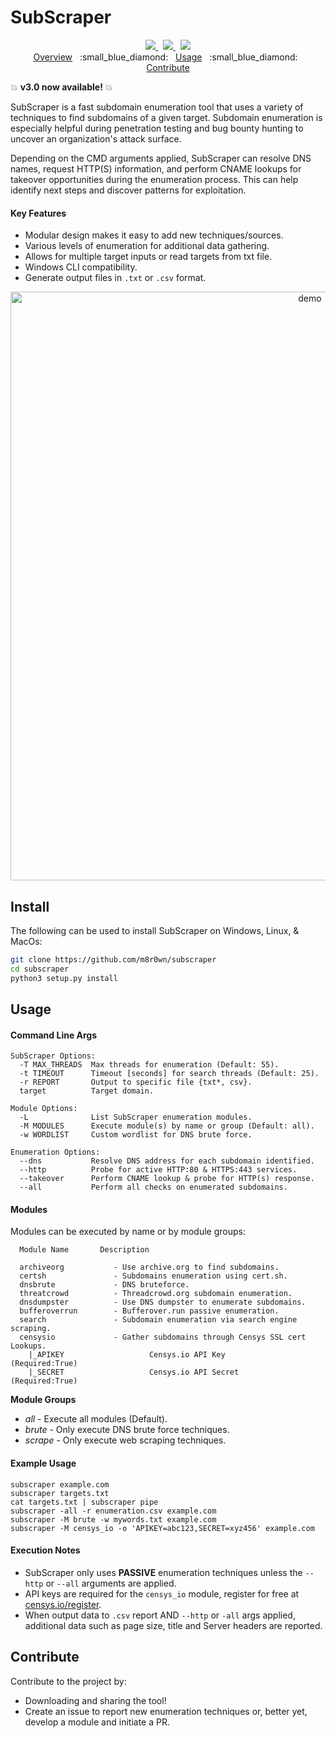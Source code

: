 # SubScraper

<p align="center">
  <a href="https://github.com/m8r0wn/subscraper/tree/master/subscraper/modules">
    <img src="https://img.shields.io/badge/Call%20for%20Modules-OPEN-green?style=plastic"/>
  </a>&nbsp;
  <a href="https://www.twitter.com/m8r0wn">
      <img src="https://img.shields.io/badge/Twitter-@m8r0wn-blue?style=plastic&logo=twitter"/>
  </a>&nbsp;
  <a href="https://github.com/sponsors/m8r0wn">
      <img src="https://img.shields.io/badge/Sponsor-GitHub-red?style=plastic&logo=github"/>
  </a>
  <br>
    <a href="https://github.com/m8r0wn/subscraper#subscraper">Overview</a>
    &nbsp;&nbsp;:small_blue_diamond:&nbsp;&nbsp;
    <a href="https://github.com/m8r0wn/subscraper#usage">Usage</a>
    &nbsp;&nbsp;:small_blue_diamond:&nbsp;&nbsp;
    <a href="https://github.com/m8r0wn/subscraper#contribute">Contribute</a>
  <br>
</p>

:boom: **v3.0 now available!** :boom:

SubScraper is a fast subdomain enumeration tool that uses a variety of techniques to find subdomains of a given target. Subdomain enumeration is especially helpful during penetration testing and bug bounty hunting to uncover an organization's attack surface.

Depending on the CMD arguments applied, SubScraper can resolve DNS names, request HTTP(S) information, and perform CNAME lookups for takeover opportunities during the enumeration process. This can help identify next steps and discover patterns for exploitation.  

#### Key Features

- Modular design makes it easy to add new techniques/sources.
- Various levels of enumeration for additional data gathering.
- Allows for multiple target inputs or read targets from txt file.
- Windows CLI compatibility. 
- Generate output files in `.txt` or `.csv` format.

<p align="center">
<img width="942" alt="demo" src="https://user-images.githubusercontent.com/13889819/174695175-78ded7ff-6d27-4bda-8ebd-0c51ef1def0f.png">
</p>

## Install
The following can be used to install SubScraper on Windows, Linux, & MacOs:

```bash
git clone https://github.com/m8r0wn/subscraper
cd subscraper
python3 setup.py install
```

## Usage
#### Command Line Args
```
SubScraper Options:
  -T MAX_THREADS  Max threads for enumeration (Default: 55).
  -t TIMEOUT      Timeout [seconds] for search threads (Default: 25).
  -r REPORT       Output to specific file {txt*, csv}.
  target          Target domain.

Module Options:
  -L              List SubScraper enumeration modules.
  -M MODULES      Execute module(s) by name or group (Default: all).
  -w WORDLIST     Custom wordlist for DNS brute force.

Enumeration Options:
  --dns           Resolve DNS address for each subdomain identified.
  --http          Probe for active HTTP:80 & HTTPS:443 services.
  --takeover      Perform CNAME lookup & probe for HTTP(s) response.
  --all           Perform all checks on enumerated subdomains.
```

#### Modules
Modules can be executed by name or by module groups:
```
  Module Name       Description

  archiveorg           - Use archive.org to find subdomains.
  certsh               - Subdomains enumeration using cert.sh.
  dnsbrute             - DNS bruteforce.
  threatcrowd          - Threadcrowd.org subdomain enumeration.
  dnsdumpster          - Use DNS dumpster to enumerate subdomains.
  bufferoverrun        - Bufferover.run passive enumeration.
  search               - Subdomain enumeration via search engine scraping.
  censysio             - Gather subdomains through Censys SSL cert Lookups.
    |_APIKEY                   Censys.io API Key              (Required:True)
    |_SECRET                   Censys.io API Secret           (Required:True)
```
**Module Groups**
  * *all* - Execute all modules (Default).
  * *brute* - Only execute DNS brute force techniques.
  * *scrape* - Only execute web scraping techniques. 

#### Example Usage
```
subscraper example.com
subscraper targets.txt
cat targets.txt | subscraper pipe
subscraper -all -r enumeration.csv example.com
subscraper -M brute -w mywords.txt example.com
subscraper -M censys_io -o 'APIKEY=abc123,SECRET=xyz456' example.com
```

#### Execution Notes
* SubScraper only uses **PASSIVE** enumeration techniques unless the `--http` or `--all` arguments are applied. 
* API keys are required for the `censys_io` module, register for free at [censys.io/register](https://search.censys.io/register).
* When output data to `.csv` report AND `--http` or `-all` args applied, additional data such as page size, title and Server headers are reported. 

## Contribute
Contribute to the project by:
* Downloading and sharing the tool!
* Create an issue to report new enumeration techniques or, better yet, develop a module and initiate a PR.
